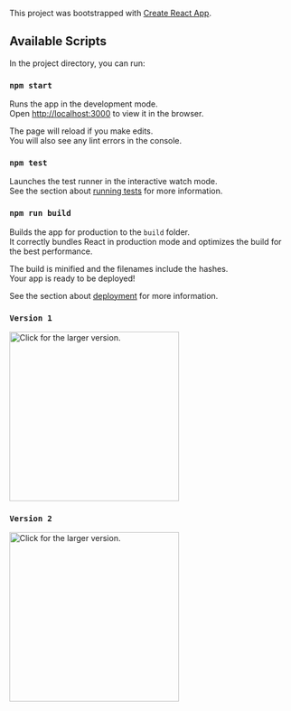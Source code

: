 This project was bootstrapped with [Create React App](https://github.com/facebook/create-react-app).

## Available Scripts

In the project directory, you can run:

### `npm start`

Runs the app in the development mode.<br />
Open [http://localhost:3000](http://localhost:3000) to view it in the browser.

The page will reload if you make edits.<br />
You will also see any lint errors in the console.

### `npm test`

Launches the test runner in the interactive watch mode.<br />
See the section about [running tests](https://facebook.github.io/create-react-app/docs/running-tests) for more information.

### `npm run build`

Builds the app for production to the `build` folder.<br />
It correctly bundles React in production mode and optimizes the build for the best performance.

The build is minified and the filenames include the hashes.<br />
Your app is ready to be deployed!

See the section about [deployment](https://facebook.github.io/create-react-app/docs/deployment) for more information.
### `Version 1`
<a href="https://drive.google.com/file/d/19ELOOSaKDDRPlKfGbTiHE3GVDxKPoQ7z/view?usp=sharing"><img src="https://drive.google.com/uc?export=view&id=19ELOOSaKDDRPlKfGbTiHE3GVDxKPoQ7z" style="width: 300px; max-width: 100%; height: auto" title="Click for the larger version." /></a>
### `Version 2`
<a href="https://drive.google.com/file/d/1_1Kx-e2Di51QpRH5yrdq_v3O7oFxC-d-/view?usp=sharing"><img src="https://drive.google.com/uc?export=view&id=1_1Kx-e2Di51QpRH5yrdq_v3O7oFxC-d-" style="width: 300px; max-width: 100%; height: auto" title="Click for the larger version." /></a>
